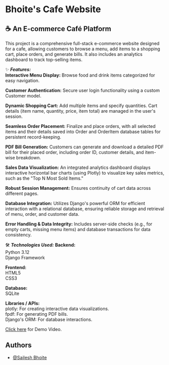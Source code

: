 # Bhoite's Cafe Website
## ☕ An E-commerce Café Platform
This project is a comprehensive full-stack e-commerce website designed for a cafe, allowing customers to browse a menu, add items to a shopping cart, place orders, and generate bills. It also includes an analytics dashboard to track top-selling items.

✨ **_Features:_**<br>
**Interactive Menu Display:** Browse food and drink items categorized for easy navigation.

**Customer Authentication:** Secure user login functionality using a custom Customer model.

**Dynamic Shopping Cart:** Add multiple items and specify quantities. Cart details (item name, quantity, price, item total) are managed in the user's session.

**Seamless Order Placement:** Finalize and place orders, with all selected items and their details saved into Order and OrderItem database tables for persistent record-keeping.

**PDF Bill Generation:** Customers can generate and download a detailed PDF bill for their placed order, including order ID, customer details, and item-wise breakdown.

**Sales Data Visualization:** An integrated analytics dashboard displays interactive horizontal bar charts (using Plotly) to visualize key sales metrics, such as the "Top N Most Sold Items."

**Robust Session Management:** Ensures continuity of cart data across different pages.

**Database Integration:** Utilizes Django's powerful ORM for efficient interaction with a relational database, ensuring reliable storage and retrieval of menu, order, and customer data.

**Error Handling & Data Integrity:** Includes server-side checks (e.g., for empty carts, missing menu items) and database transactions for data consistency.

🛠️ **_Technologies Used:_**
**Backend:**<br>
Python 3.12<br>
Django Framework<br>

**Frontend:**<br>
HTML5<br>
CSS3

**Database:**<br>
SQLite

**Libraries / APIs:**<br>
plotly: For creating interactive data visualizations.<br>
fpdf: For generating PDF bills.<br>
Django's ORM: For database interactions.

[Click here](https://www.linkedin.com/posts/sailesh-bhoite_django-python-webdevelopment-activity-7339626412946919425-2C94?utm_source=share&utm_medium=member_desktop&rcm=ACoAAEgWZHsBTswwPEbC-Z3cAWUiezWgCnj6xf4) for Demo Video.

## Authors

- [@Sailesh Bhoite](https://github.com/Sailesh-Bhoite)